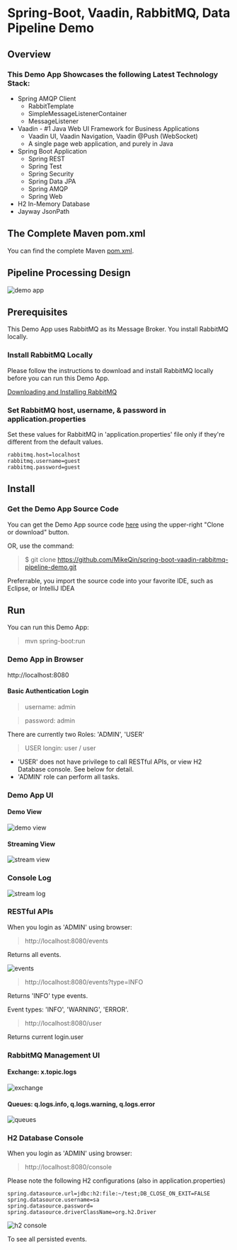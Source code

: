 # Spring-Boot, Vaadin, RabbitMQ, Data Pipeline Demo

## Overview

### This Demo App Showcases the following Latest Technology Stack:

  * Spring AMQP Client
    - RabbitTemplate
    - SimpleMessageListenerContainer
    - MessageListener
  * Vaadin - #1 Java Web UI Framework for Business Applications
    - Vaadin UI, Vaadin Navigation, Vaadin @Push (WebSocket)
    - A single page web application, and purely in Java
  * Spring Boot Application
    - Spring REST
    - Spring Test
    - Spring Security
    - Spring Data JPA
    - Spring AMQP
    - Spring Web
  * H2 In-Memory Database
  * Jayway JsonPath

## The Complete Maven pom.xml
You can find the complete Maven [pom.xml](https://github.com/MikeQin/spring-boot-vaadin-rabbitmq-pipeline-demo/blob/master/pom.xml).

## Pipeline Processing Design
![demo app](https://cloud.githubusercontent.com/assets/4248714/24716926/97461a2a-19fe-11e7-8461-75e7281175e5.jpg)

## Prerequisites
This Demo App uses RabbitMQ as its Message Broker. You install RabbitMQ locally.

### Install RabbitMQ Locally
Please follow the instructions to download and install RabbitMQ locally before you can run this Demo App.

[Downloading and Installing  RabbitMQ](https://www.rabbitmq.com/download.html)

### Set RabbitMQ host, username, & password in application.properties
Set these values for RabbitMQ in 'application.properties' file only if they're different from the default values.

```
rabbitmq.host=localhost
rabbitmq.username=guest
rabbitmq.password=guest
```

## Install

### Get the Demo App Source Code
You can get the Demo App source code [here](https://github.com/MikeQin/spring-boot-vaadin-rabbitmq-pipeline-demo.git) using the upper-right "Clone or download" button. 

OR, use the command:

> $ git clone https://github.com/MikeQin/spring-boot-vaadin-rabbitmq-pipeline-demo.git

Preferrable, you import the source code into your favorite IDE, such as Eclipse, or IntelliJ IDEA

## Run
You can run this Demo App:

> mvn spring-boot:run

### Demo App in Browser

http://localhost:8080

#### Basic Authentication Login
> username: admin

> password: admin

There are currently two Roles: 'ADMIN', 'USER'

> USER longin: user / user

- 'USER' does not have privilege to call RESTful APIs, or view H2 Database console. See below for detail.
- 'ADMIN' role can perform all tasks.

### Demo App UI

#### Demo View

![demo view](https://github.com/MikeQin/spring-boot-vaadin-rabbitmq-pipeline-demo/blob/master/docs/demo-view.jpg)

#### Streaming View

![stream view](https://github.com/MikeQin/spring-boot-vaadin-rabbitmq-pipeline-demo/blob/master/docs/stream-view.jpg)

### Console Log

![stream log](https://github.com/MikeQin/spring-boot-vaadin-rabbitmq-pipeline-demo/blob/master/docs/stream-log.jpg)

### RESTful APIs

When you login as 'ADMIN' using browser:

> http://localhost:8080/events

Returns all events.

![events](https://github.com/MikeQin/spring-boot-vaadin-rabbitmq-pipeline-demo/blob/master/docs/events-json.jpg)

> http://localhost:8080/events?type=INFO

Returns 'INFO' type events.

Event types: 'INFO', 'WARNING', 'ERROR'.

> http://localhost:8080/user

Returns current login.user

### RabbitMQ Management UI

#### Exchange: x.topic.logs

![exchange](https://github.com/MikeQin/spring-boot-vaadin-rabbitmq-pipeline-demo/blob/master/docs/x.topic.logs.jpg)

#### Queues: q.logs.info, q.logs.warning, q.logs.error

![queues](https://github.com/MikeQin/spring-boot-vaadin-rabbitmq-pipeline-demo/blob/master/docs/q.logs.jpg)

### H2 Database Console

When you login as 'ADMIN' using browser:

> http://localhost:8080/console

Please note the following H2 configurations (also in application.properties)

```
spring.datasource.url=jdbc:h2:file:~/test;DB_CLOSE_ON_EXIT=FALSE
spring.datasource.username=sa
spring.datasource.password=
spring.datasource.driverClassName=org.h2.Driver
```

![h2 console](https://github.com/MikeQin/spring-boot-vaadin-rabbitmq-pipeline-demo/blob/master/docs/h2-console.jpg)

To see all persisted events.
